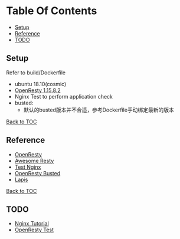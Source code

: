 
Table Of Contents
=================

* [Setup](#setup)
* [Reference](#reference)
* [TODO](#todo)

Setup
-----

Refer to build/Dockerfile

* ubuntu 18.10(cosmic)
* [OpenResty 1.15.8.2](https://openresty.org/download/openresty-1.15.8.2.tar.gz)
* Nginx Test to perform application check
* busted:
  * 默认的busted版本并不合适，参考Dockerfile手动绑定最新的版本

[Back to TOC](#table-of-contens)

Reference
---------

* [OpenResty](https://openresty.org/en/)
* [Awesome Resty](https://github.com/bungle/awesome-resty#testing-and-profiling)
* [Test Nginx](https://github.com/openresty/test-nginx)
* [OpenResty Busted](https://github.com/thibaultcha/lua-resty-busted)
* [Lapis](https://leafo.net/lapis/reference.html)

[Back to TOC](#table-of-contens)

TODO
----

* [Nginx Tutorial](https://github.com/openresty/nginx-tutorials)
* [OpenResty Test](https://segmentfault.com/a/1190000007178147)
